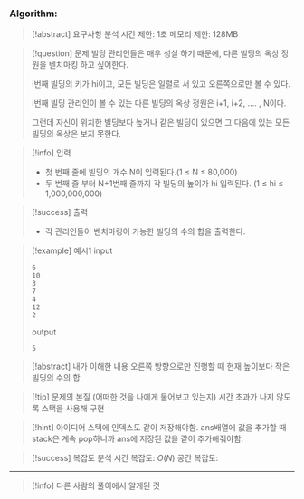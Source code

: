 ### Algorithm:

> [!abstract] 요구사항 분석
> 시간 제한: 1초
> 메모리 제한: 128MB

> [!question] 문제
> 빌딩 관리인들은 매우 성실 하기 때문에, 다른 빌딩의 옥상 정원을 벤치마킹 하고 싶어한다.
>
> i번째 빌딩의 키가 hi이고, 모든 빌딩은 일렬로 서 있고 오른쪽으로만 볼 수 있다.
>
> i번째 빌딩 관리인이 볼 수 있는 다른 빌딩의 옥상 정원은 i+1, i+2, .... , N이다.
>
> 그런데 자신이 위치한 빌딩보다 높거나 같은 빌딩이 있으면 그 다음에 있는 모든 빌딩의 옥상은 보지 못한다.

> [!info] 입력
>
> - 첫 번째 줄에 빌딩의 개수 N이 입력된다.(1 ≤ N ≤ 80,000)
> - 두 번째 줄 부터 N+1번째 줄까지 각 빌딩의 높이가 hi 입력된다. (1 ≤ hi ≤ 1,000,000,000)

> [!success] 출력
>
> - 각 관리인들이 벤치마킹이 가능한 빌딩의 수의 합을 출력한다.

> [!example] 예시1
> input
>
> ```
> 6
> 10
> 3
> 7
> 4
> 12
> 2
> ```
>
> output
>
> ```
> 5
> ```

> [!abstract] 내가 이해한 내용
> 오른쪽 방향으로만 진행할 때
> 현재 높이보다 작은 빌딩의 수의 합

> [!tip] 문제의 본질 (어떠한 것을 나에게 물어보고 있는지)
> 시간 초과가 나지 않도록 스택을 사용해 구현

> [!hint] 아이디어
> 스택에 인덱스도 같이 저장해야함.
> ans배열에 값을 추가할 때 stack은 계속 pop하니까 ans에 저장된 값을 같이 추가해줘야함.

> [!success] 복잡도 분석
> 시간 복잡도: $O(N)$
> 공간 복잡도:

---

> [!info] 다른 사람의 풀이에서 알게된 것
